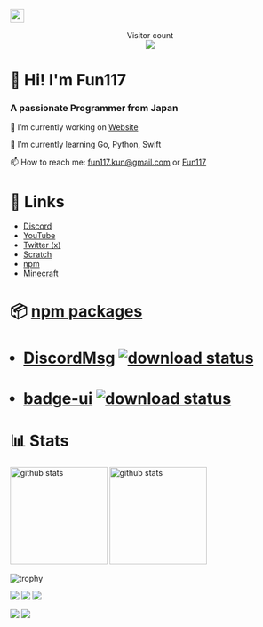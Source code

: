 <p align="left"> 
  <a href="https://github.com/fun117" target="_blank">
    <img height="25" src="https://img.shields.io/github/followers/fun117?label=follow&logo=github&style=flat" />
  </a>
</p>

<p align="center"> 
  Visitor count<br>
  <img src="https://profile-counter.glitch.me/fun117/count.svg" />
</p>

# 👋 Hi! I'm Fun117

### A passionate Programmer from Japan

🔭 I’m currently working on [Website](https://github.com/selcold/scratch-building)

🌱  I’m currently learning Go, Python, Swift

📫  How to reach me: fun117.kun@gmail.com or [Fun117](https://twitter.com/Fun_117)

# 🔗 Links
- [Discord](https://discord.com/users/990984460365365258)
- [YouTube](https://www.youtube.com/channel/UCT34DhsVlYoyV8Y4c-MTTrQ)
- [Twitter (x)](https://twitter.com/Fun_117)
- [Scratch](https://scratch.mit.edu/users/Fun_117/)
- [npm](https://www.npmjs.com/~fun117)
- [Minecraft](https://ja.namemc.com/profile/Fun117.1)

# 📦 [npm packages](https://www.npmjs.com/~fun117?activeTab=packages)
<ul>
  <h1><li>
    <a href="https://github.com/Fun117/discord-messages-ui">DiscordMsg</a> <a href="https://npmcharts.com/compare/discord-msg-ui-beta?minimal=true"><img alt="download status" src="https://img.shields.io/npm/dt/discord-msg-ui-beta.svg?style=flat"/></a>
  </li></h1>
  <h1><li>
    <a href="https://github.com/Fun117/badge-ui">badge-ui</a> <a href="https://npmcharts.com/compare/badge-ui?minimal=true"><img alt="download status" src="https://img.shields.io/npm/dt/badge-ui.svg?style=flat"/></a>
  </li></h1>
</ul>

# 📊 Stats

<p align="left"> 
  <img alt="github stats" height="175px" src="https://github-readme-stats.vercel.app/api?username=fun117&theme=ambient_gradient&show_icons=ture" />
  <img alt="github stats" height="175px" src="https://github-readme-stats.vercel.app/api/top-langs/?username=fun117&layout=compact&cache_seconds=1800&theme=github_dark&hide=ShaderLab" />
</p>

![trophy](https://github-profile-trophy.vercel.app/?username=fun117&theme=algolia&column=7)

![](https://github-profile-summary-cards.vercel.app/api/cards/profile-details?username=fun117&theme=github_dark)
![](https://github-profile-summary-cards.vercel.app/api/cards/repos-per-language?username=fun117&theme=github_dark)
![](https://github-profile-summary-cards.vercel.app/api/cards/most-commit-language?username=fun117&theme=github_dark)

![](https://github-profile-summary-cards.vercel.app/api/cards/stats?username=fun117&theme=github_dark)
![](https://github-profile-summary-cards.vercel.app/api/cards/productive-time?username=fun117&theme=github_dark&utcOffset=9)
